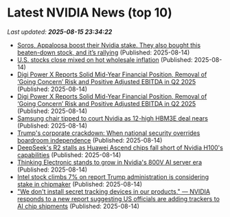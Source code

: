 # Latest NVIDIA News (top 10)
_Last updated: **2025-08-15 23:34:22**_

- [Soros, Appaloosa boost their Nvidia stake. They also bought this beaten-down stock, and it’s rallying](https://biztoc.com/x/b819f828d6038ccf) (Published: 2025-08-14)
- [U.S. stocks close mixed on hot wholesale inflation](https://www.thestar.com.my/news/world/2025/08/15/us-stocks-close-mixed-on-hot-wholesale-inflation) (Published: 2025-08-14)
- [Digi Power X Reports Solid Mid-Year Financial Position, Removal of ‘Going Concern’ Risk and Positive Adjusted EBITDA in Q2 2025](https://financialpost.com/globe-newswire/digi-power-x-reports-solid-mid-year-financial-position-removal-of-going-concern-risk-and-positive-adjusted-ebitda-in-q2-2025) (Published: 2025-08-14)
- [Digi Power X Reports Solid Mid-Year Financial Position, Removal of ‘Going Concern’ Risk and Positive Adjusted EBITDA in Q2 2025](https://www.globenewswire.com/news-release/2025/08/14/3134002/0/en/Digi-Power-X-Reports-Solid-Mid-Year-Financial-Position-Removal-of-Going-Concern-Risk-and-Positive-Adjusted-EBITDA-in-Q2-2025.html) (Published: 2025-08-14)
- [Samsung chair tipped to court Nvidia as 12-high HBM3E deal nears](https://www.digitimes.com/news/a20250814PD236/samsung-nvidia-hbm3e-chips-shipments.html) (Published: 2025-08-14)
- [Trump's corporate crackdown: When national security overrides boardroom independence](https://www.digitimes.com/news/a20250814PD219/president-security-donald-trump-governance-market.html) (Published: 2025-08-14)
- [DeepSeek's R2 stalls as Huawei Ascend chips fall short of Nvidia H100's capabilities](https://www.digitimes.com/news/a20250814VL209/deepseek-ai-training-nvidia-huawei-ascend.html) (Published: 2025-08-14)
- [Thinking Electronic stands to grow in Nvidia's 800V AI server era](https://www.digitimes.com/news/a20250812PD221/thinking-electronic-data-center-nvidia-ai-server-growth.html) (Published: 2025-08-14)
- [Intel stock climbs 7% on report Trump administration is considering stake in chipmaker](https://freerepublic.com/focus/f-chat/4334647/posts) (Published: 2025-08-14)
- ["We don't install secret tracking devices in our products," — NVIDIA responds to a new report suggesting US officials are adding trackers to AI chip shipments](https://www.windowscentral.com/hardware/nvidia/report-ai-chip-trackers-nvidia-responds) (Published: 2025-08-14)
